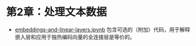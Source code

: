 # 第2章：处理文本数据

- [embeddings-and-linear-layers.ipynb](embeddings-and-linear-layers.ipynb) 包含可选的（附加）代码，用于解释嵌入层和应用于独热编码向量的全连接层是等价的。

